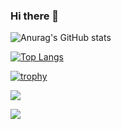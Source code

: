 ### Hi there 👋


![Anurag's GitHub stats](https://github-readme-stats.vercel.app/api?username=ta-mu-aa&show_icons=true&theme=tokyonight)

[![Top Langs](https://github-readme-stats.vercel.app/api/top-langs/?username=ta-mu-aa&layout=compact)](https://github.com/anuraghazra/github-readme-stats)


[![trophy](https://github-profile-trophy.vercel.app/?username=ta-mu-aa&theme=ondark&rank=-C,-unknown)](https://github.com/ryo-ma/github-profile-trophy)


![](http://github-profile-summary-cards.vercel.app/api/cards/profile-details?username=ta-mu-aa&theme=default)


![](http://github-profile-summary-cards.vercel.app/api/cards/repos-per-language?username=ta-mu-aa&theme=default)
